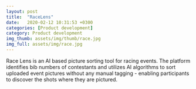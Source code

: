```yaml
---
layout: post
title:  "RaceLens"
date:   2020-02-12 10:31:53 +0300
categories: [Product development]
category: Product development
img_thumb: assets/img/thumb/race.jpg
img_full: assets/img/race.jpg
---
```

Race Lens is an AI based picture sorting tool for racing events. The platform identifies bib numbers of contestants and utilizes AI algorithms to sort uploaded event pictures without any manual tagging - enabling participants to discover the shots where they are pictured.

<!--more-->